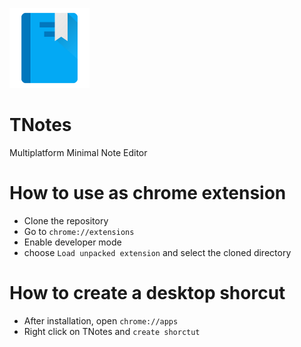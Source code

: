 ![TNotes](https://github.com/Tizzio/tnotes/blob/master/favicon.png?raw=true)
# TNotes
Multiplatform Minimal Note Editor

# How to use as chrome extension
* Clone the repository
* Go to `chrome://extensions`
* Enable developer mode
* choose `Load unpacked extension` and select the cloned directory

# How to create a desktop shorcut
* After installation, open `chrome://apps`
* Right click on TNotes and `create shorctut`
